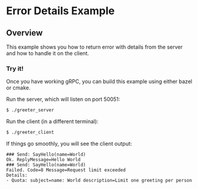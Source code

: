 # Error Details Example

## Overview

This example shows you how to return error with details from the server
and how to handle it on the client.

### Try it!

Once you have working gRPC, you can build this example using either bazel or cmake.

Run the server, which will listen on port 50051:

```sh
$ ./greeter_server
```

Run the client (in a different terminal):

```sh
$ ./greeter_client
```

If things go smoothly, you will see the client output:

```
### Send: SayHello(name=World)
Ok. ReplyMessage=Hello World
### Send: SayHello(name=World)
Failed. Code=8 Message=Request limit exceeded
Details:
- Quota: subject=name: World description=Limit one greeting per person
```
